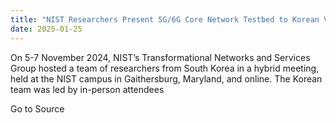 ```yaml
---
title: "NIST Researchers Present 5G/6G Core Network Testbed to Korean Visitors"
date: 2025-01-25
---
```


On 5-7 November 2024, NIST’s Transformational Networks and Services Group hosted a team of researchers from South Korea in a hybrid meeting, held at the NIST campus in Gaithersburg, Maryland, and online. The Korean team was led by in-person attendees

Go to Source
